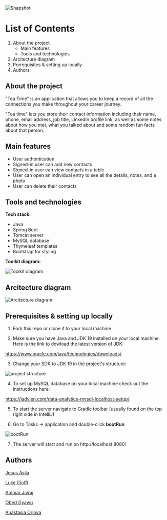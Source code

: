 ![Snapshot](https://res.cloudinary.com/dfyitssyo/image/upload/v1677615984/Strategio/photo_2023-02-28_15-25-55_kbywc0.jpg)
# List of Contents
1. About the project
    - Main features
    - Tools and technologies
4. Arcitecture diagram
5. Prerequisites & setting up locally
6. Authors

## About the project
"Tea Time" is an application that allows you to keep a record of all the connections you make throughout your career journey. 

"Tea time" lets you store their contact information including their name, phone, email address, job title, LinkedIn profile link, as well as some notes about how you met, what you talked about and some random fun facts about that person.

## Main features
- User authentication
- Signed-in user can add new contacts
- Signed-in user can view contacts in a table
- User can open an individual entry to see all the details, notes, and a photo
- User can delete their contacts

## Tools and technologies

**Tech stack:**

- Java
- Spring Boot
- Tomcat server
- MySQL database
- Thymeleaf templates
- Bootstrap for styling

**Toolkit diagram:**

![Toolkit diagram](https://res.cloudinary.com/dfyitssyo/image/upload/v1677617630/Strategio/RBsolutionDiagram_h9xol8.png)

## Arcitecture diagram

![Arcitecture diagram](https://res.cloudinary.com/dfyitssyo/image/upload/v1677688674/Strategio/RBarchitectureDiagramUpdated_wrx6cn.png)

## Prerequisites & setting up locally

1. Fork this repo or clone it to your local machine

2. Make sure you have Java and JDK 19 installed on your local machine. Here is the link to dowload the latest version of JDK: 

https://www.oracle.com/java/technologies/downloads/

3. Change your SDK to JDK 19 in the project's structure:

![project structure](https://res.cloudinary.com/dfyitssyo/image/upload/v1677612546/Strategio/projectstructur-sdk19_1_kjo6bb.png)

4. To set up MySQL database on your local machine check out the instructions here:

https://ladvien.com/data-analytics-mysql-localhost-setup/

5. To start the server navigate to Gradle toolbar (usually found on the top right side in IntelliJ)

6. Go to Tasks -> application and double-click **bootRun**

![bootRun](https://res.cloudinary.com/dfyitssyo/image/upload/v1677612180/Strategio/gradlebootrun_wpbc8i.png)

7. The server will start and run on http://localhost:8080/

## Authors

[Jesus Avila](https://github.com/gitLunaDiviner)

[Luke Cioffi ](https://github.com/lukecioffi)

[Ammar Jivraj](https://github.com/ammarj15)

[Obed Gyawu](https://github.com/obed79)

[Anastasia Orlova](https://github.com/anastasia2804)






